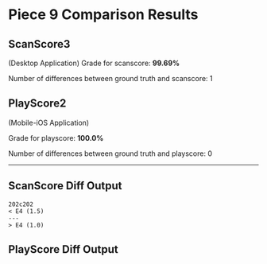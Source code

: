 # Piece 9 Comparison Results
## ScanScore3
(Desktop Application)
Grade for scanscore: **99.69%**

Number of differences between ground truth and scanscore:        1
## PlayScore2

(Mobile-iOS Application)

Grade for playscore: **100.0%**

Number of differences between ground truth and playscore:        0


----------------------------------------
## ScanScore Diff Output

```
202c202
< E4 (1.5) 
---
> E4 (1.0) 
```

## PlayScore Diff Output

```
```

